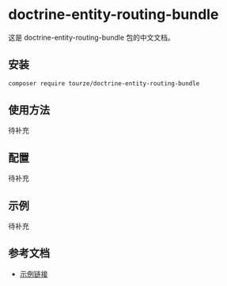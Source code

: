# doctrine-entity-routing-bundle

这是 doctrine-entity-routing-bundle 包的中文文档。

## 安装

```bash
composer require tourze/doctrine-entity-routing-bundle
```

## 使用方法

待补充

## 配置

待补充

## 示例

待补充

## 参考文档

- [示例链接](https://example.com)
